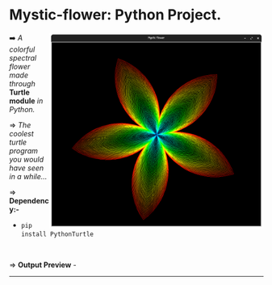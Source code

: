 # Mystic-flower:  Python Project.

<img align="right" alt="Coding" width="425" src="https://raw.githubusercontent.com/Xenometon/Mystic-flower/main/preview.png"> 

➡️ *A colorful spectral flower made through* **Turtle module** *in Python.*

⇒ *The coolest turtle program you would have seen in a while...*

⇒ **Dependency:-**

- `pip install PythonTurtle`

<br>

⇒ **Output Preview** -






-----------------------------
